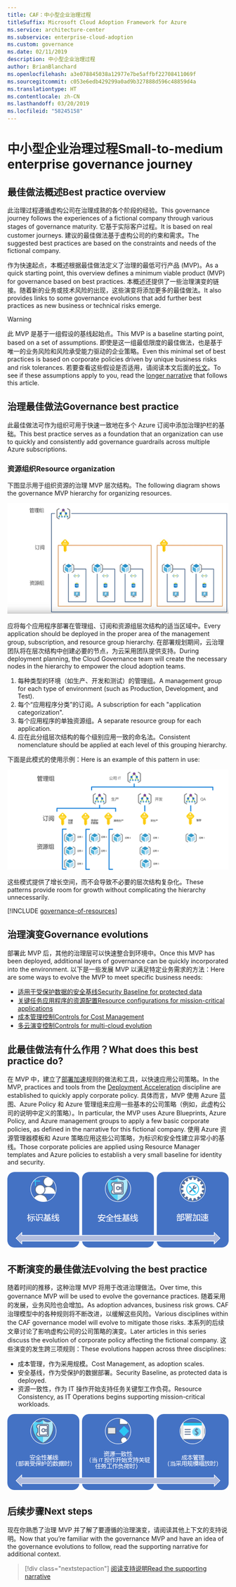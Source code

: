 ```yaml
---
title: CAF：中小型企业治理过程
titleSuffix: Microsoft Cloud Adoption Framework for Azure
ms.service: architecture-center
ms.subservice: enterprise-cloud-adoption
ms.custom: governance
ms.date: 02/11/2019
description: 中小型企业治理过程
author: BrianBlanchard
ms.openlocfilehash: a3e078845038a12977e7be5affbf22708411069f
ms.sourcegitcommit: c053e6edb429299a0ad9b327888d596c48859d4a
ms.translationtype: HT
ms.contentlocale: zh-CN
ms.lasthandoff: 03/20/2019
ms.locfileid: "58245158"
---
```

# <a name="small-to-medium-enterprise-governance-journey"></a><span data-ttu-id="2f7f8-103">中小型企业治理过程</span><span class="sxs-lookup"><span data-stu-id="2f7f8-103">Small-to-medium enterprise governance journey</span></span>

## <a name="best-practice-overview"></a><span data-ttu-id="2f7f8-104">最佳做法概述</span><span class="sxs-lookup"><span data-stu-id="2f7f8-104">Best practice overview</span></span>

<span data-ttu-id="2f7f8-105">此治理过程遵循虚构公司在治理成熟的各个阶段的经验。</span><span class="sxs-lookup"><span data-stu-id="2f7f8-105">This governance journey follows the experiences of a fictional company through various stages of governance maturity.</span></span> <span data-ttu-id="2f7f8-106">它基于实际客户过程。</span><span class="sxs-lookup"><span data-stu-id="2f7f8-106">It is based on real customer journeys.</span></span> <span data-ttu-id="2f7f8-107">建议的最佳做法基于虚构公司的约束和需求。</span><span class="sxs-lookup"><span data-stu-id="2f7f8-107">The suggested best practices are based on the constraints and needs of the fictional company.</span></span>

<span data-ttu-id="2f7f8-108">作为快速起点，本概述根据最佳做法定义了治理的最低可行产品 (MVP)。</span><span class="sxs-lookup"><span data-stu-id="2f7f8-108">As a quick starting point, this overview defines a minimum viable product (MVP) for governance based on best practices.</span></span> <span data-ttu-id="2f7f8-109">本概述还提供了一些治理演变的链接。随着新的业务或技术风险的出现，这些演变将添加更多的最佳做法。</span><span class="sxs-lookup"><span data-stu-id="2f7f8-109">It also provides links to some governance evolutions that add further best practices as new business or technical risks emerge.</span></span>

> [!WARNING]
> <span data-ttu-id="2f7f8-110">此 MVP 是基于一组假设的基线起始点。</span><span class="sxs-lookup"><span data-stu-id="2f7f8-110">This MVP is a baseline starting point, based on a set of assumptions.</span></span> <span data-ttu-id="2f7f8-111">即使是这一组最低限度的最佳做法，也是基于唯一的业务风险和风险承受能力驱动的企业策略。</span><span class="sxs-lookup"><span data-stu-id="2f7f8-111">Even this minimal set of best practices is based on corporate policies driven by unique business risks and risk tolerances.</span></span> <span data-ttu-id="2f7f8-112">若要查看这些假设是否适用，请阅读本文后面的[长文](./narrative.md)。</span><span class="sxs-lookup"><span data-stu-id="2f7f8-112">To see if these assumptions apply to you, read the [longer narrative](./narrative.md) that follows this article.</span></span>

## <a name="governance-best-practice"></a><span data-ttu-id="2f7f8-113">治理最佳做法</span><span class="sxs-lookup"><span data-stu-id="2f7f8-113">Governance best practice</span></span>

<span data-ttu-id="2f7f8-114">此最佳做法可作为组织可用于快速一致地在多个 Azure 订阅中添加治理护栏的基础。</span><span class="sxs-lookup"><span data-stu-id="2f7f8-114">This best practice serves as a foundation that an organization can use to quickly and consistently add governance guardrails across multiple Azure subscriptions.</span></span>

### <a name="resource-organization"></a><span data-ttu-id="2f7f8-115">资源组织</span><span class="sxs-lookup"><span data-stu-id="2f7f8-115">Resource organization</span></span>

<span data-ttu-id="2f7f8-116">下图显示用于组织资源的治理 MVP 层次结构。</span><span class="sxs-lookup"><span data-stu-id="2f7f8-116">The following diagram shows the governance MVP hierarchy for organizing resources.</span></span>

![资源组织图](../../../_images/governance/resource-organization.png)

<span data-ttu-id="2f7f8-118">应将每个应用程序部署在管理组、订阅和资源组层次结构的适当区域中。</span><span class="sxs-lookup"><span data-stu-id="2f7f8-118">Every application should be deployed in the proper area of the management group, subscription, and resource group hierarchy.</span></span> <span data-ttu-id="2f7f8-119">在部署规划期间，云治理团队将在层次结构中创建必要的节点，为云采用团队提供支持。</span><span class="sxs-lookup"><span data-stu-id="2f7f8-119">During deployment planning, the Cloud Governance team will create the necessary nodes in the hierarchy to empower the cloud adoption teams.</span></span>  

1. <span data-ttu-id="2f7f8-120">每种类型的环境（如生产、开发和测试）的管理组。</span><span class="sxs-lookup"><span data-stu-id="2f7f8-120">A management group for each type of environment (such as Production, Development, and Test).</span></span>
2. <span data-ttu-id="2f7f8-121">每个“应用程序分类”的订阅。</span><span class="sxs-lookup"><span data-stu-id="2f7f8-121">A subscription for each "application categorization".</span></span>
3. <span data-ttu-id="2f7f8-122">每个应用程序的单独资源组。</span><span class="sxs-lookup"><span data-stu-id="2f7f8-122">A separate resource group for each application.</span></span>
4. <span data-ttu-id="2f7f8-123">应在此分组层次结构的每个级别应用一致的命名法。</span><span class="sxs-lookup"><span data-stu-id="2f7f8-123">Consistent nomenclature should be applied at each level of this grouping hierarchy.</span></span>

<span data-ttu-id="2f7f8-124">下面是此模式的使用示例：</span><span class="sxs-lookup"><span data-stu-id="2f7f8-124">Here is an example of this pattern in use:</span></span>

![中端市场公司的资源组织示例](../../../_images/governance/mid-market-resource-organization.png)

<span data-ttu-id="2f7f8-126">这些模式提供了增长空间，而不会导致不必要的层次结构复杂化。</span><span class="sxs-lookup"><span data-stu-id="2f7f8-126">These patterns provide room for growth without complicating the hierarchy unnecessarily.</span></span>

[!INCLUDE [governance-of-resources](../../../../../includes/cloud-adoption/governance/governance-of-resources.md)]

## <a name="governance-evolutions"></a><span data-ttu-id="2f7f8-127">治理演变</span><span class="sxs-lookup"><span data-stu-id="2f7f8-127">Governance evolutions</span></span>

<span data-ttu-id="2f7f8-128">部署此 MVP 后，其他的治理层可以快速整合到环境中。</span><span class="sxs-lookup"><span data-stu-id="2f7f8-128">Once this MVP has been deployed, additional layers of governance can be quickly incorporated into the environment.</span></span> <span data-ttu-id="2f7f8-129">以下是一些发展 MVP 以满足特定业务需求的方法：</span><span class="sxs-lookup"><span data-stu-id="2f7f8-129">Here are some ways to evolve the MVP to meet specific business needs:</span></span>

- [<span data-ttu-id="2f7f8-130">适用于受保护数据的安全基线</span><span class="sxs-lookup"><span data-stu-id="2f7f8-130">Security Baseline for protected data</span></span>](./security-baseline-evolution.md)
- [<span data-ttu-id="2f7f8-131">关键任务应用程序的资源配置</span><span class="sxs-lookup"><span data-stu-id="2f7f8-131">Resource configurations for mission-critical applications</span></span>](./resource-consistency-evolution.md)
- [<span data-ttu-id="2f7f8-132">成本管理控制</span><span class="sxs-lookup"><span data-stu-id="2f7f8-132">Controls for Cost Management</span></span>](./cost-management-evolution.md)
- [<span data-ttu-id="2f7f8-133">多云演变控制</span><span class="sxs-lookup"><span data-stu-id="2f7f8-133">Controls for multi-cloud evolution</span></span>](./multi-cloud-evolution.md)

<!-- markdownlint-disable MD026 -->

## <a name="what-does-this-best-practice-do"></a><span data-ttu-id="2f7f8-134">此最佳做法有什么作用？</span><span class="sxs-lookup"><span data-stu-id="2f7f8-134">What does this best practice do?</span></span>

<span data-ttu-id="2f7f8-135">在 MVP 中，建立了[部署加速](../../deployment-acceleration/overview.md)规则的做法和工具，以快速应用公司策略。</span><span class="sxs-lookup"><span data-stu-id="2f7f8-135">In the MVP, practices and tools from the [Deployment Acceleration](../../deployment-acceleration/overview.md) discipline are established to quickly apply corporate policy.</span></span> <span data-ttu-id="2f7f8-136">具体而言，MVP 使用 Azure 蓝图、Azure Policy 和 Azure 管理组来应用一些基本的公司策略（例如，此虚构公司的说明中定义的策略）。</span><span class="sxs-lookup"><span data-stu-id="2f7f8-136">In particular, the MVP uses Azure Blueprints, Azure Policy, and Azure management groups to apply a few basic corporate policies, as defined in the narrative for this fictional company.</span></span> <span data-ttu-id="2f7f8-137">使用 Azure 资源管理器模板和 Azure 策略应用这些公司策略，为标识和安全性建立非常小的基线。</span><span class="sxs-lookup"><span data-stu-id="2f7f8-137">Those corporate policies are applied using Resource Manager templates and Azure policies to establish a very small baseline for identity and security.</span></span>

![增量治理 MVP 的示例](../../../_images/governance/governance-mvp.png)

## <a name="evolving-the-best-practice"></a><span data-ttu-id="2f7f8-139">不断演变的最佳做法</span><span class="sxs-lookup"><span data-stu-id="2f7f8-139">Evolving the best practice</span></span>

<span data-ttu-id="2f7f8-140">随着时间的推移，这种治理 MVP 将用于改进治理做法。</span><span class="sxs-lookup"><span data-stu-id="2f7f8-140">Over time, this governance MVP will be used to evolve the governance practices.</span></span> <span data-ttu-id="2f7f8-141">随着采用的发展，业务风险也会增加。</span><span class="sxs-lookup"><span data-stu-id="2f7f8-141">As adoption advances, business risk grows.</span></span> <span data-ttu-id="2f7f8-142">CAF 治理模型中的各种规则将不断改进，以缓解这些风险。</span><span class="sxs-lookup"><span data-stu-id="2f7f8-142">Various disciplines within the CAF governance model will evolve to mitigate those risks.</span></span> <span data-ttu-id="2f7f8-143">本系列的后续文章讨论了影响虚构公司的公司策略的演变。</span><span class="sxs-lookup"><span data-stu-id="2f7f8-143">Later articles in this series discuss the evolution of corporate policy affecting the fictional company.</span></span> <span data-ttu-id="2f7f8-144">这些演变的发生跨三项规则：</span><span class="sxs-lookup"><span data-stu-id="2f7f8-144">These evolutions happen across three disciplines:</span></span>

- <span data-ttu-id="2f7f8-145">成本管理，作为采用规模。</span><span class="sxs-lookup"><span data-stu-id="2f7f8-145">Cost Management, as adoption scales.</span></span>
- <span data-ttu-id="2f7f8-146">安全基线，作为受保护的数据部署。</span><span class="sxs-lookup"><span data-stu-id="2f7f8-146">Security Baseline, as protected data is deployed.</span></span>
- <span data-ttu-id="2f7f8-147">资源一致性，作为 IT 操作开始支持任务关键型工作负荷。</span><span class="sxs-lookup"><span data-stu-id="2f7f8-147">Resource Consistency, as IT Operations begins supporting mission-critical workloads.</span></span>

![增量治理 MVP 的示例](../../../_images/governance/governance-evolution.png)

## <a name="next-steps"></a><span data-ttu-id="2f7f8-149">后续步骤</span><span class="sxs-lookup"><span data-stu-id="2f7f8-149">Next steps</span></span>

<span data-ttu-id="2f7f8-150">现在你熟悉了治理 MVP 并了解了要遵循的治理演变，请阅读其他上下文的支持说明。</span><span class="sxs-lookup"><span data-stu-id="2f7f8-150">Now that you’re familiar with the governance MVP and have an idea of the governance evolutions to follow, read the supporting narrative for additional context.</span></span>

> [!div class="nextstepaction"]
> [<span data-ttu-id="2f7f8-151">阅读支持说明</span><span class="sxs-lookup"><span data-stu-id="2f7f8-151">Read the supporting narrative</span></span>](./narrative.md)
